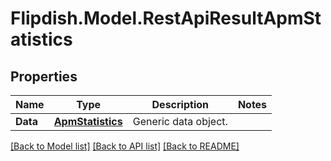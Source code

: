 # Flipdish.Model.RestApiResultApmStatistics
## Properties

Name | Type | Description | Notes
------------ | ------------- | ------------- | -------------
**Data** | [**ApmStatistics**](ApmStatistics.md) | Generic data object. | 

[[Back to Model list]](../README.md#documentation-for-models) [[Back to API list]](../README.md#documentation-for-api-endpoints) [[Back to README]](../README.md)

